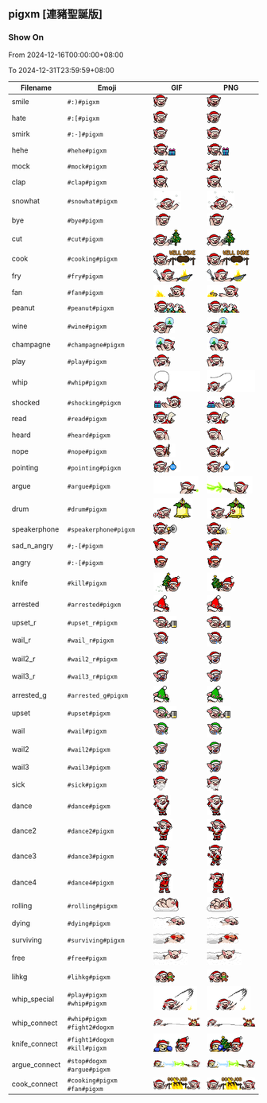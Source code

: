 ## pigxm [連豬聖誕版]

### Show On
From 2024-12-16T00:00:00+08:00

To 2024-12-31T23:59:59+08:00

| Filename | Emoji | GIF | PNG |
| --- | --- | --- | --- |
| smile | `#:)#pigxm` | ![smile](../../assets/android/faces/pigxm/smile.gif) | ![smile](../../assets/android/faces_png/pigxm/smile.png) |
| hate | `#:[#pigxm` | ![hate](../../assets/android/faces/pigxm/hate.gif) | ![hate](../../assets/android/faces_png/pigxm/hate.png) |
| smirk | `#:-]#pigxm` | ![smirk](../../assets/android/faces/pigxm/smirk.gif) | ![smirk](../../assets/android/faces_png/pigxm/smirk.png) |
| hehe | `#hehe#pigxm` | ![hehe](../../assets/android/faces/pigxm/hehe.gif) | ![hehe](../../assets/android/faces_png/pigxm/hehe.png) |
| mock | `#mock#pigxm` | ![mock](../../assets/android/faces/pigxm/mock.gif) | ![mock](../../assets/android/faces_png/pigxm/mock.png) |
| clap | `#clap#pigxm` | ![clap](../../assets/android/faces/pigxm/clap.gif) | ![clap](../../assets/android/faces_png/pigxm/clap.png) |
| snowhat | `#snowhat#pigxm` | ![snowhat](../../assets/android/faces/pigxm/snowhat.gif) | ![snowhat](../../assets/android/faces_png/pigxm/snowhat.png) |
| bye | `#bye#pigxm` | ![bye](../../assets/android/faces/pigxm/bye.gif) | ![bye](../../assets/android/faces_png/pigxm/bye.png) |
| cut | `#cut#pigxm` | ![cut](../../assets/android/faces/pigxm/cut.gif) | ![cut](../../assets/android/faces_png/pigxm/cut.png) |
| cook | `#cooking#pigxm` | ![cook](../../assets/android/faces/pigxm/cook.gif) | ![cook](../../assets/android/faces_png/pigxm/cook.png) |
| fry | `#fry#pigxm` | ![fry](../../assets/android/faces/pigxm/fry.gif) | ![fry](../../assets/android/faces_png/pigxm/fry.png) |
| fan | `#fan#pigxm` | ![fan](../../assets/android/faces/pigxm/fan.gif) | ![fan](../../assets/android/faces_png/pigxm/fan.png) |
| peanut | `#peanut#pigxm` | ![peanut](../../assets/android/faces/pigxm/peanut.gif) | ![peanut](../../assets/android/faces_png/pigxm/peanut.png) |
| wine | `#wine#pigxm` | ![wine](../../assets/android/faces/pigxm/wine.gif) | ![wine](../../assets/android/faces_png/pigxm/wine.png) |
| champagne | `#champagne#pigxm` | ![champagne](../../assets/android/faces/pigxm/champagne.gif) | ![champagne](../../assets/android/faces_png/pigxm/champagne.png) |
| play | `#play#pigxm` | ![play](../../assets/android/faces/pigxm/play.gif) | ![play](../../assets/android/faces_png/pigxm/play.png) |
| whip | `#whip#pigxm` | ![whip](../../assets/android/faces/pigxm/whip.gif) | ![whip](../../assets/android/faces_png/pigxm/whip.png) |
| shocked | `#shocking#pigxm` | ![shocked](../../assets/android/faces/pigxm/shocked.gif) | ![shocked](../../assets/android/faces_png/pigxm/shocked.png) |
| read | `#read#pigxm` | ![read](../../assets/android/faces/pigxm/read.gif) | ![read](../../assets/android/faces_png/pigxm/read.png) |
| heard | `#heard#pigxm` | ![heard](../../assets/android/faces/pigxm/heard.gif) | ![heard](../../assets/android/faces_png/pigxm/heard.png) |
| nope | `#nope#pigxm` | ![nope](../../assets/android/faces/pigxm/nope.gif) | ![nope](../../assets/android/faces_png/pigxm/nope.png) |
| pointing | `#pointing#pigxm` | ![pointing](../../assets/android/faces/pigxm/pointing.gif) | ![pointing](../../assets/android/faces_png/pigxm/pointing.png) |
| argue | `#argue#pigxm` | ![argue](../../assets/android/faces/pigxm/argue.gif) | ![argue](../../assets/android/faces_png/pigxm/argue.png) |
| drum | `#drum#pigxm` | ![drum](../../assets/android/faces/pigxm/drum.gif) | ![drum](../../assets/android/faces_png/pigxm/drum.png) |
| speakerphone | `#speakerphone#pigxm` | ![speakerphone](../../assets/android/faces/pigxm/speakerphone.gif) | ![speakerphone](../../assets/android/faces_png/pigxm/speakerphone.png) |
| sad_n_angry | `#;-[#pigxm` | ![sad_n_angry](../../assets/android/faces/pigxm/sad_n_angry.gif) | ![sad_n_angry](../../assets/android/faces_png/pigxm/sad_n_angry.png) |
| angry | `#:-[#pigxm` | ![angry](../../assets/android/faces/pigxm/angry.gif) | ![angry](../../assets/android/faces_png/pigxm/angry.png) |
| knife | `#kill#pigxm` | ![knife](../../assets/android/faces/pigxm/knife.gif) | ![knife](../../assets/android/faces_png/pigxm/knife.png) |
| arrested | `#arrested#pigxm` | ![arrested](../../assets/android/faces/pigxm/arrested.gif) | ![arrested](../../assets/android/faces_png/pigxm/arrested.png) |
| upset_r | `#upset_r#pigxm` | ![upset_r](../../assets/android/faces/pigxm/upset_r.gif) | ![upset_r](../../assets/android/faces_png/pigxm/upset_r.png) |
| wail_r | `#wail_r#pigxm` | ![wail_r](../../assets/android/faces/pigxm/wail_r.gif) | ![wail_r](../../assets/android/faces_png/pigxm/wail_r.png) |
| wail2_r | `#wail2_r#pigxm` | ![wail2_r](../../assets/android/faces/pigxm/wail2_r.gif) | ![wail2_r](../../assets/android/faces_png/pigxm/wail2_r.png) |
| wail3_r | `#wail3_r#pigxm` | ![wail3_r](../../assets/android/faces/pigxm/wail3_r.gif) | ![wail3_r](../../assets/android/faces_png/pigxm/wail3_r.png) |
| arrested_g | `#arrested_g#pigxm` | ![arrested_g](../../assets/android/faces/pigxm/arrested_g.gif) | ![arrested_g](../../assets/android/faces_png/pigxm/arrested_g.png) |
| upset | `#upset#pigxm` | ![upset](../../assets/android/faces/pigxm/upset.gif) | ![upset](../../assets/android/faces_png/pigxm/upset.png) |
| wail | `#wail#pigxm` | ![wail](../../assets/android/faces/pigxm/wail.gif) | ![wail](../../assets/android/faces_png/pigxm/wail.png) |
| wail2 | `#wail2#pigxm` | ![wail2](../../assets/android/faces/pigxm/wail2.gif) | ![wail2](../../assets/android/faces_png/pigxm/wail2.png) |
| wail3 | `#wail3#pigxm` | ![wail3](../../assets/android/faces/pigxm/wail3.gif) | ![wail3](../../assets/android/faces_png/pigxm/wail3.png) |
| sick | `#sick#pigxm` | ![sick](../../assets/android/faces/pigxm/sick.gif) | ![sick](../../assets/android/faces_png/pigxm/sick.png) |
| dance | `#dance#pigxm` | ![dance](../../assets/android/faces/pigxm/dance.gif) | ![dance](../../assets/android/faces_png/pigxm/dance.png) |
| dance2 | `#dance2#pigxm` | ![dance2](../../assets/android/faces/pigxm/dance2.gif) | ![dance2](../../assets/android/faces_png/pigxm/dance2.png) |
| dance3 | `#dance3#pigxm` | ![dance3](../../assets/android/faces/pigxm/dance3.gif) | ![dance3](../../assets/android/faces_png/pigxm/dance3.png) |
| dance4 | `#dance4#pigxm` | ![dance4](../../assets/android/faces/pigxm/dance4.gif) | ![dance4](../../assets/android/faces_png/pigxm/dance4.png) |
| rolling | `#rolling#pigxm` | ![rolling](../../assets/android/faces/pigxm/rolling.gif) | ![rolling](../../assets/android/faces_png/pigxm/rolling.png) |
| dying | `#dying#pigxm` | ![dying](../../assets/android/faces/pigxm/dying.gif) | ![dying](../../assets/android/faces_png/pigxm/dying.png) |
| surviving | `#surviving#pigxm` | ![surviving](../../assets/android/faces/pigxm/surviving.gif) | ![surviving](../../assets/android/faces_png/pigxm/surviving.png) |
| free | `#free#pigxm` | ![free](../../assets/android/faces/pigxm/free.gif) | ![free](../../assets/android/faces_png/pigxm/free.png) |
| lihkg | `#lihkg#pigxm` | ![lihkg](../../assets/android/faces/pigxm/lihkg.gif) | ![lihkg](../../assets/android/faces_png/pigxm/lihkg.png) |
| whip_special | `#play#pigxm #whip#pigxm` | ![whip_special](../../assets/android/faces/pigxm/whip_special.gif) | ![whip_special](../../assets/android/faces_png/pigxm/whip_special.png) |
| whip_connect | `#whip#pigxm #fight2#dogxm` | ![whip_connect](../../assets/android/faces/pigxm/whip_connect.gif) | ![whip_connect](../../assets/android/faces_png/pigxm/whip_connect.png) |
| knife_connect | `#fight1#dogxm #kill#pigxm` | ![knife_connect](../../assets/android/faces/pigxm/knife_connect.gif) | ![knife_connect](../../assets/android/faces_png/pigxm/knife_connect.png) |
| argue_connect | `#stop#dogxm #argue#pigxm` | ![argue_connect](../../assets/android/faces/pigxm/argue_connect.gif) | ![argue_connect](../../assets/android/faces_png/pigxm/argue_connect.png) |
| cook_connect | `#cooking#pigxm #fan#pigxm` | ![cook_connect](../../assets/android/faces/pigxm/cook_connect.gif) | ![cook_connect](../../assets/android/faces_png/pigxm/cook_connect.png) |

